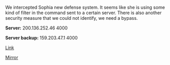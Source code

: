 
We intercepted Sophia new defense system. It seems like she is using some kind of filter in the command sent to a certain server. There is also another security measure that we could not identify, we need a bypass.

**Server:** 200.136.252.46 4000

**Server backup:** 159.203.47.1 4000

[Link](https://cloud.ufscar.br:8080/v1/AUTH_c93b694078064b4f81afd2266a502511/static.pwn2win.party/roots_before_branches_8a270ed1f722a026ceeb53739c58afe1b99543f1ec7b5497a6c9e0a128d610b0.tar.gz)

[Mirror](https://static.pwn2win.party/roots_before_branches_8a270ed1f722a026ceeb53739c58afe1b99543f1ec7b5497a6c9e0a128d610b0.tar.gz)
